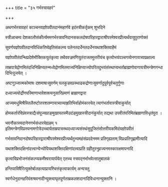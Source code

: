+++
title = "३५ गर्भस्त्रावहरं"

+++


अथगर्भस्त्रावहरं काञ्चनयज्ञोपवीतदानंमहार्णवे इदंस्त्रीकर्तृकम् शुभदिने

स्त्रीआचम्य देशकालौसंकीर्त्यममगर्भस्त्रावनिदानसकलदोषपरिहारद्वाराश्रीपरमेश्वरप्रीत्यर्थंवायुपुराणोक्तं

सुवर्णयज्ञोपवीतदानविधिंकरिष्येइतिसंकल्प्य पलेनतदर्धेनतदर्धेनयथाशक्तिवाहैमं

यज्ञोपवीतंग्रन्थिप्रदेशेमौक्तिकयुतंकृत्वा तथैववज्रमणियुतंराजतमुत्तरीयंच कृत्वोभयंपञ्चगव्येनगायत्र्याप्रक्षाल्य

ताम्रपात्रेद्रोणमितंदधिनिक्षिप्यतन्मध्येद्रोणमितमाज्यंनिक्षिप्याज्योपरितदुभयंसंस्थाप्यभर्ताब्राह्मणोवागायत्रीमन्त्रेणगन्धादिभिःपूजयेत् ।

अष्टगुञ्जात्मकोमाषः दशमाषाःसुवर्णम् पलकुडवप्रस्थाढकद्रोणाःसुवर्णादुपूर्वपूर्वचतुर्गुणाः

दध्याज्ययोर्द्रोणपरिमाणाभावेशक्त्यनुसारिप्रमाणं ब्राह्मणद्वारा

आज्यमधुमिश्रैस्तिलैरष्टोत्तरशतम्गायत्र्याव्याह्रतिभिर्वाहोमंकारयेत् त्यागंभर्तावास्त्रीवाकुर्यात्

होमकर्तारंविप्रंवस्त्राद्यैःसंपूज्यप्राङ्‌मुखायतस्मैउदंड्‌मुखास्त्रीदानंकुर्यात् तद्यथा उपवीतंपरिमितंब्रह्मणाविधृतंपुरा ।

भवनौकास्यदानेनगर्भसंधारयेह्यहम् १ इतिमन्त्रेणविप्रस्यनामगोत्रेउच्चार्यताम्रपात्रस्थदध्याज्यसंस्थंसुपूजितंसोत्तरीयकमिदंयज्ञोपवीतं

गर्भसावनिदानदोषपरिहारद्वाराश्रीपरमेश्वरप्रीत्यर्थंतुभ्यमहंसंप्रददेनमम प्रतिगृह्यताम् विप्रःप्रतिगृह्णामीत्यादि

यथाशक्तिदक्षिनांदत्त्वान्येभ्योपियथाशक्तिदक्षिणांदत्त्वाप्रति ग्रहीतुरनुव्रज्यनमस्कारक्षमापनादि

कृत्वाविप्रभोजनंसंकल्प्यकर्मेश्वरायार्पयेत् एतच्च स्त्रवद्नर्भाभवेत्सातुबालकं

हन्तियाविषैरित्युक्तेर्बालहत्याप्रायश्चित्तंकृत्वाकार्यम् अन्यत्रतु

स्वर्णधेनुदानहरिवंशश्रवनादीन्युक्त्वाघृतपूर्णताम्रकलशदानादिविधानान्युक्तानि ।
